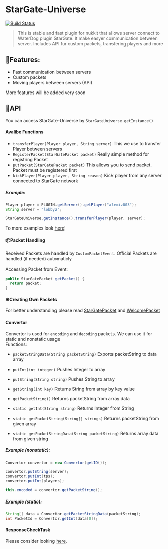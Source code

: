 # StarGate-Universe
[![Build Status](https://travis-ci.org/Alemiz112/StarGate-Universe.svg?branch=master)](https://travis-ci.org/Alemiz112/StarGate-Universe)
> This is stable and fast plugin for nukkit that allows server connect to WaterDog plugin StarGate. It make easyer communication between server. Includes API fur custom packets, transfering players and more

## 🎯Features:
- Fast communication between servers
- Custom packets
- Moving players between servers (API)

More features will be added very soon

## 🔧API
You can access StarGate-Universe by ``StarGateUniverse.getInstance()``
#### Avalibe Functions
- ``transferPlayer(Player player, String server)`` This we use to transfer Player between servers
- ``RegisterPacket(StarGatePacket packet)`` Really simple method for registring Packet
- ``putPacket(StarGatePacket packet)`` This allows you to send packet. Packet must be registered first
- ``kickPlayer(Player player, String reason)``  Kick player from any server connected to StarGate network
##### Example:
```java
Player player = PLUGIN.getServer().getPlayer("alemiz003");
String server = "lobby2";

StarGateUniverse.getInstance().transferPlayer(player, server);
```
To more examples look [here](https://github.com/Alemiz112/StarGate-Universe/tree/master/src/tests)!

#### 📦Packet Handling
Received Packets are handled by ``CustomPacketEvent``. Official Packets are handled (if needed) automaticly</br></br>
Accessing Packet from Event:</br>
```java
public StarGatePacket getPacket() {
  return packet;
}
```
#### ⚙️Creating Own Packets
For better understanding please read [StarGatePacket](https://github.com/Alemiz112/StarGate-Universe/blob/master/src/alemiz/sgu/packets/StarGatePacket.java) and [WelcomePacket](https://github.com/Alemiz112/StarGate-Universe/blob/master/src/alemiz/sgu/packets/WelcomePacket.java)
#### Convertor
Convertor is used for ``encoding`` and ``decoding`` packets. We can use it for static and nonstatic usage</br>
Functions:</br>
- ``packetStringData(String packetString)`` Exports packetString to data array
- ``putInt(int integer)`` Pushes Integer to array
- ``putString(String string)`` Pushes String to array
- ``getString(int key)`` Returns String from array by key value
- ``getPacketString()`` Returns packetString from array data

- ``static getInt(String string)`` Returns Integer from String
- ``static getPacketString(String[] strings)`` Returns packetString from given array
- ``static getPacketStringData(String packetString)`` Returns array data from given string

##### Example (nonstatic):
```java
Convertor convertor = new Convertor(getID());

convertor.putString(server);
convertor.putInt(tps);
convertor.putInt(players);

this.encoded = convertor.getPacketString();
```
##### Example (static):
```java
String[] data = Convertor.getPacketStringData(packetString);
int PacketId = Convertor.getInt(data[0]);
```
#### ResponseCheckTask
Please consider looking [here](https://github.com/Alemiz112/StarGate-Universe/tree/master/src/tests).
